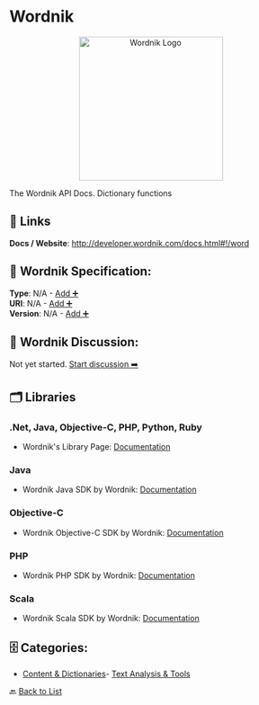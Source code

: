 # Wordnik
<p align="center">
    <img width="256" src="https://raw.githubusercontent.com/apis-list/apis-list/main/apis/wordnik/logo_256x256.png" alt="Wordnik Logo"/>
</p>
The Wordnik API Docs. Dictionary functions

##  🔗 Links
**Docs / Website**: http://developer.wordnik.com/docs.html#!/word

## 🧬 Wordnik Specification:
**Type**: N/A - [Add ➕](https://github.com/apis-list/apis-list/edit/main/apis.yaml#22274)  
**URI**: N/A - [Add ➕](https://github.com/apis-list/apis-list/edit/main/apis.yaml#22274)  
**Version**: N/A - [Add ➕](https://github.com/apis-list/apis-list/edit/main/apis.yaml#22274)

## 💬 Wordnik Discussion:
Not yet started. [Start discussion ➡️](https://github.com/apis-list/apis-list/discussions/new)

## 🗂️ Libraries
### .Net, Java, Objective-C, PHP, Python, Ruby
- Wordnik's Library Page: [Documentation](http://developer.wordnik.com/libraries)
### Java
- Wordnik Java SDK by Wordnik: [Documentation](https://github.com/wordnik/wordnik-clients/tree/master/java)
### Objective-C
- Wordnik Objective-C SDK by Wordnik: [Documentation](https://github.com/wordnik/wordnik-clients/tree/master/objc/)
### PHP
- Wordnik PHP SDK by Wordnik: [Documentation](https://github.com/wordnik/wordnik-clients/tree/master/php)
### Scala
- Wordnik Scala SDK by Wordnik: [Documentation](https://github.com/wordnik/wordnik-clients/tree/master/scala)


## 🗄️ Categories:
- [Content & Dictionaries](https://github.com/apis-list/apis-list#content--dictionaries-)- [Text Analysis & Tools](https://github.com/apis-list/apis-list#text-analysis--tools-)

🔙  [Back to List](https://github.com/apis-list/apis-list)
